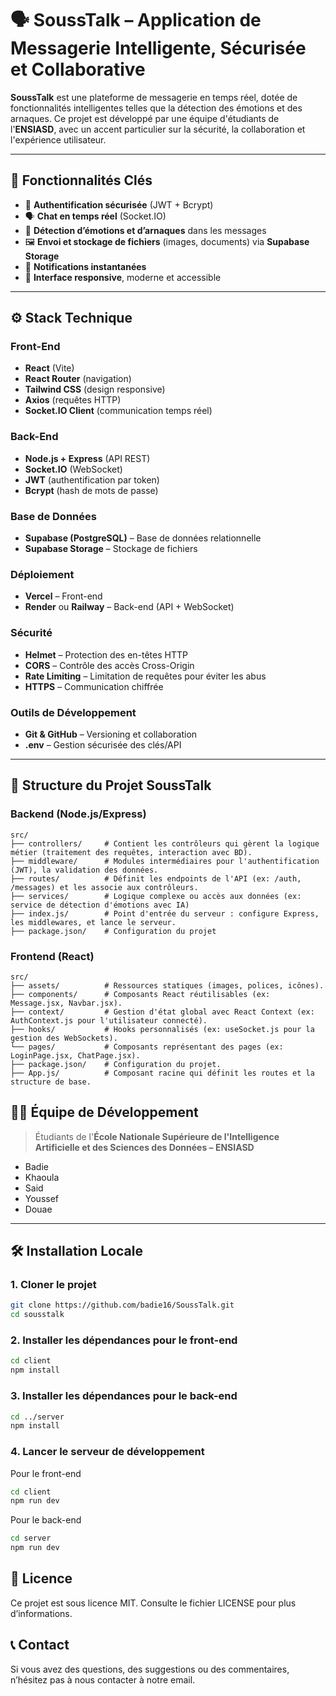 # 🗣️ SoussTalk – Application de Messagerie Intelligente, Sécurisée et Collaborative

**SoussTalk** est une plateforme de messagerie en temps réel, dotée de fonctionnalités intelligentes telles que la détection des émotions et des arnaques. Ce projet est développé par une équipe d'étudiants de l'**ENSIASD**, avec un accent particulier sur la sécurité, la collaboration et l'expérience utilisateur.

---

## 🌟 Fonctionnalités Clés

- 🔐 **Authentification sécurisée** (JWT + Bcrypt)
- 🗣️ **Chat en temps réel** (Socket.IO)
- 🧠 **Détection d’émotions et d’arnaques** dans les messages
- 🖼️ **Envoi et stockage de fichiers** (images, documents) via **Supabase Storage**
- 🔔 **Notifications instantanées**
- 📱 **Interface responsive**, moderne et accessible

---

## ⚙️ Stack Technique

### Front-End

- **React** (Vite)
- **React Router** (navigation)
- **Tailwind CSS** (design responsive)
- **Axios** (requêtes HTTP)
- **Socket.IO Client** (communication temps réel)

### Back-End

- **Node.js + Express** (API REST)
- **Socket.IO** (WebSocket)
- **JWT** (authentification par token)
- **Bcrypt** (hash de mots de passe)

### Base de Données

- **Supabase (PostgreSQL)** – Base de données relationnelle
- **Supabase Storage** – Stockage de fichiers

### Déploiement

- **Vercel** – Front-end
- **Render** ou **Railway** – Back-end (API + WebSocket)

### Sécurité

- **Helmet** – Protection des en-têtes HTTP
- **CORS** – Contrôle des accès Cross-Origin
- **Rate Limiting** – Limitation de requêtes pour éviter les abus
- **HTTPS** – Communication chiffrée

### Outils de Développement

- **Git & GitHub** – Versioning et collaboration
- **.env** – Gestion sécurisée des clés/API

---
## 📁 Structure du Projet SoussTalk

### Backend (Node.js/Express)

```plaintext
src/
├── controllers/     # Contient les contrôleurs qui gèrent la logique métier (traitement des requêtes, interaction avec BD).
├── middleware/      # Modules intermédiaires pour l'authentification (JWT), la validation des données.
├── routes/          # Définit les endpoints de l'API (ex: /auth, /messages) et les associe aux contrôleurs.
├── services/        # Logique complexe ou accès aux données (ex: service de détection d'émotions avec IA)
├── index.js/        # Point d'entrée du serveur : configure Express, les middlewares, et lance le serveur.
├── package.json/    # Configuration du projet
```
### Frontend (React)

```plaintext
src/
├── assets/          # Ressources statiques (images, polices, icônes).
├── components/      # Composants React réutilisables (ex: Message.jsx, Navbar.jsx).
├── context/         # Gestion d'état global avec React Context (ex: AuthContext.js pour l'utilisateur connecté).
├── hooks/           # Hooks personnalisés (ex: useSocket.js pour la gestion des WebSockets).
└── pages/           # Composants représentant des pages (ex: LoginPage.jsx, ChatPage.jsx).
├── package.json/    # Configuration du projet.
├── App.js/          # Composant racine qui définit les routes et la structure de base.
```
## 🧑‍💻 Équipe de Développement

> Étudiants de l'**École Nationale Supérieure de l'Intelligence Artificielle et des Sciences des Données – ENSIASD**

- Badie
- Khaoula
- Said
- Youssef
- Douae

---

## 🛠️ Installation Locale

### 1. Cloner le projet

```bash
git clone https://github.com/badie16/SoussTalk.git
cd sousstalk
```

### 2. Installer les dépendances pour le front-end

```bash
cd client
npm install
```

### 3. Installer les dépendances pour le back-end

```bash
cd ../server
npm install
```

### 4. Lancer le serveur de développement

Pour le front-end

```bash
cd client
npm run dev
```

Pour le back-end

```bash
cd server
npm run dev
```
##  📄 Licence
Ce projet est sous licence MIT. Consulte le fichier LICENSE pour plus d’informations.

## 📞 Contact
Si vous avez des questions, des suggestions ou des commentaires, n’hésitez pas à nous contacter à notre email.
